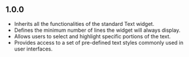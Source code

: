 ## 1.0.0

* Inherits all the functionalities of the standard Text widget.
* Defines the minimum number of lines the widget will always display.
* Allows users to select and highlight specific portions of the text.
* Provides access to a set of pre-defined text styles commonly used in user interfaces.

